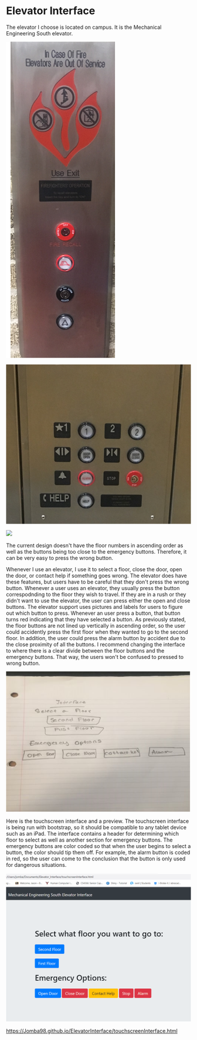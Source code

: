 # Elevator Interface




The elevator I choose is located on campus. It is the Mechanical Engineering South elevator. 

![](outside.PNG)

![](inside.PNG)

![](Elevator.gif)

The current design doesn't have the floor numbers in ascending order as well as the buttons being too close to the emergency buttons. Therefore, it can be very easy to press the wrong button. 

Whenever I use an elevator, I use it to select a floor, close the door, open the door, or contact help if something goes wrong. The elevator does have these features, but users have to be careful that they don't press the wrong button. Whenever a user uses an elevator, they usually press the button correspodnding to the floor they wish to travel. If they are in a rush or they didn't want to use the elevator, the user can press either the open and close buttons. The elevator support uses pictures and labels for users to figure out which button to press. Whenever an user press a button, that button turns red indicating that they have selected a button. As previously stated, the floor buttons are not lined up vertically in ascending order, so the user could accidently press the first floor when they wanted to go to the second floor. In addition, the user could press the alarm button by accident due to the close proximity of all the buttons. I recommend changing the interface to where there is a clear divide between the floor buttons and the emergency buttons. That way, the users won't be confused to pressed to wrong button. 

![](sketch.PNG)


Here is the touchscreen interface and a preview. The touchscreen interface is being run with bootstrap, so it should be compatible to any tablet device such as an iPad. The interface contains a header for determining which floor to select as well as another section for emergency buttons. The emergency buttons are color coded so that when the user begins to select a button, the color should tip them off. For example, the alarm button is coded in red, so the user can come to the conclusion that the button is only used for dangerous situations.  

![](Demo.gif)

https://Jomba98.github.io/ElevatorInterface/touchscreenInterface.html
